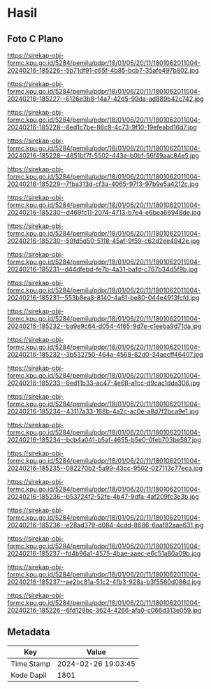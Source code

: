 # Hasil

## Foto C Plano

https://sirekap-obj-formc.kpu.go.id/5284/pemilu/pdpr/18/01/06/20/11/1801062011004-20240216-185226--5b71df91-c65f-4b85-bcb7-35afe497b802.jpg

https://sirekap-obj-formc.kpu.go.id/5284/pemilu/pdpr/18/01/06/20/11/1801062011004-20240216-185227--6126e3b8-14a7-42d5-99da-ad889b42c742.jpg

https://sirekap-obj-formc.kpu.go.id/5284/pemilu/pdpr/18/01/06/20/11/1801062011004-20240216-185228--8ed1c7be-86c9-4c73-9f10-19efeabd16d7.jpg

https://sirekap-obj-formc.kpu.go.id/5284/pemilu/pdpr/18/01/06/20/11/1801062011004-20240216-185228--4851bf7f-5502-443e-b0bf-56f49aac84e5.jpg

https://sirekap-obj-formc.kpu.go.id/5284/pemilu/pdpr/18/01/06/20/11/1801062011004-20240216-185229--7fba313d-cf3a-4065-97f3-97b9e5a4212c.jpg

https://sirekap-obj-formc.kpu.go.id/5284/pemilu/pdpr/18/01/06/20/11/1801062011004-20240216-185230--d469fc11-2074-4713-b7e4-e6bea66948de.jpg

https://sirekap-obj-formc.kpu.go.id/5284/pemilu/pdpr/18/01/06/20/11/1801062011004-20240216-185230--59fd5d50-5118-45af-9f59-c62d2ee4942e.jpg

https://sirekap-obj-formc.kpu.go.id/5284/pemilu/pdpr/18/01/06/20/11/1801062011004-20240216-185231--d44dfebd-fe7b-4a31-bafd-c767b34d5f9b.jpg

https://sirekap-obj-formc.kpu.go.id/5284/pemilu/pdpr/18/01/06/20/11/1801062011004-20240216-185231--553b8ea8-8140-4a81-be80-044e4913fcfd.jpg

https://sirekap-obj-formc.kpu.go.id/5284/pemilu/pdpr/18/01/06/20/11/1801062011004-20240216-185232--ba9e9c64-d054-4f65-9d7e-c1eeba9d71da.jpg

https://sirekap-obj-formc.kpu.go.id/5284/pemilu/pdpr/18/01/06/20/11/1801062011004-20240216-185232--3b532750-464a-4568-82d0-34aecff46407.jpg

https://sirekap-obj-formc.kpu.go.id/5284/pemilu/pdpr/18/01/06/20/11/1801062011004-20240216-185233--6ed11b33-ac47-4e68-a1cc-d9cac1dda306.jpg

https://sirekap-obj-formc.kpu.go.id/5284/pemilu/pdpr/18/01/06/20/11/1801062011004-20240216-185234--43117a33-168b-4a2c-ac0e-a8d7f2bca9e1.jpg

https://sirekap-obj-formc.kpu.go.id/5284/pemilu/pdpr/18/01/06/20/11/1801062011004-20240216-185234--bcb4a041-b5af-4655-b5e0-0feb703be587.jpg

https://sirekap-obj-formc.kpu.go.id/5284/pemilu/pdpr/18/01/06/20/11/1801062011004-20240216-185235--082270b2-5a99-43cc-9502-027113c77eca.jpg

https://sirekap-obj-formc.kpu.go.id/5284/pemilu/pdpr/18/01/06/20/11/1801062011004-20240216-185236--b53724f2-52fe-4b47-9dfa-4af209fc3e3b.jpg

https://sirekap-obj-formc.kpu.go.id/5284/pemilu/pdpr/18/01/06/20/11/1801062011004-20240216-185236--e28ad379-d084-4cdd-8686-6aaf82aae631.jpg

https://sirekap-obj-formc.kpu.go.id/5284/pemilu/pdpr/18/01/06/20/11/1801062011004-20240216-185237--fd4b96a1-4575-4bae-aaec-e6c51a80a09b.jpg

https://sirekap-obj-formc.kpu.go.id/5284/pemilu/pdpr/18/01/06/20/11/1801062011004-20240216-185237--ae2bc81a-51c2-4fb3-928a-b3f5560d086d.jpg

https://sirekap-obj-formc.kpu.go.id/5284/pemilu/pdpr/18/01/06/20/11/1801062011004-20240216-185226--6fd129bc-3624-4266-afa0-c066d313e059.jpg


## Metadata

| Key        | Value               |
| ---------- | ------------------- |
| Time Stamp | 2024-02-26 19:03:45 |
| Kode Dapil | 1801                |



